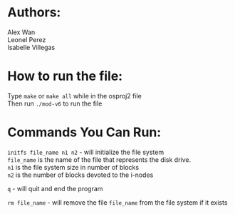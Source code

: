 # Authors:
  Alex Wan  
  Leonel Perez  
  Isabelle Villegas
  
# How to run the file:
  Type `make` or `make all` while in the osproj2 file  
  Then run `./mod-v6` to run the file
  
# Commands You Can Run:
  `initfs file_name n1 n2` - will initialize the file system   
  `file_name` is the name of the file that represents the disk drive.   
  `n1` is the file system size in number of blocks  
  `n2` is the number of blocks devoted to the i-nodes  
      
  `q` - will quit and end the program

  `rm file_name` - will remove the file `file_name` from the file system if it exists
